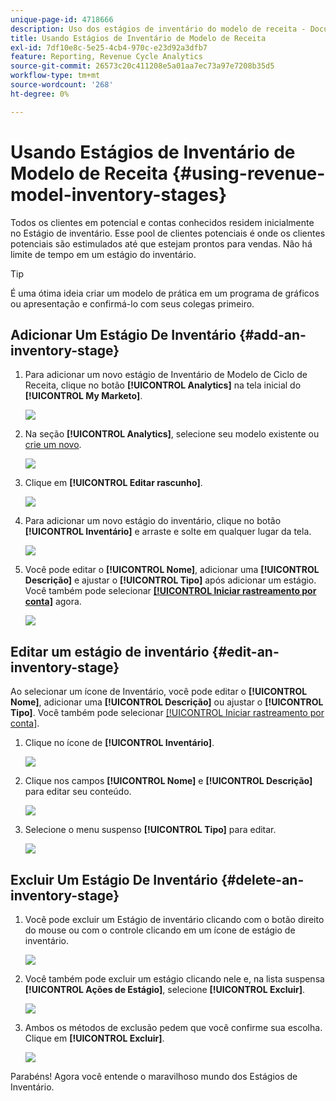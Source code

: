 ```yaml
---
unique-page-id: 4718666
description: Uso dos estágios de inventário do modelo de receita - Documentação do Marketo - Documentação do produto
title: Usando Estágios de Inventário de Modelo de Receita
exl-id: 7df10e8c-5e25-4cb4-970c-e23d92a3dfb7
feature: Reporting, Revenue Cycle Analytics
source-git-commit: 26573c20c411208e5a01aa7ec73a97e7208b35d5
workflow-type: tm+mt
source-wordcount: '268'
ht-degree: 0%

---
```


# Usando Estágios de Inventário de Modelo de Receita {#using-revenue-model-inventory-stages}

Todos os clientes em potencial e contas conhecidos residem inicialmente no Estágio de inventário. Esse pool de clientes potenciais é onde os clientes potenciais são estimulados até que estejam prontos para vendas. Não há limite de tempo em um estágio do inventário.

>[!TIP]
>
>É uma ótima ideia criar um modelo de prática em um programa de gráficos ou apresentação e confirmá-lo com seus colegas primeiro.

## Adicionar Um Estágio De Inventário {#add-an-inventory-stage}

1. Para adicionar um novo estágio de Inventário de Modelo de Ciclo de Receita, clique no botão **[!UICONTROL Analytics]** na tela inicial do **[!UICONTROL My Marketo]**.

   ![](assets/image2015-4-27-11-3a54-3a41.png)

1. Na seção **[!UICONTROL Analytics]**, selecione seu modelo existente ou [crie um novo](/help/marketo/product-docs/reporting/revenue-cycle-analytics/revenue-cycle-models/create-a-new-revenue-model.md).

   ![](assets/image2015-4-27-14-3a31-3a53.png)

1. Clique em **[!UICONTROL Editar rascunho]**.

   ![](assets/image2015-4-27-12-3a10-3a49.png)

1. Para adicionar um novo estágio do inventário, clique no botão **[!UICONTROL Inventário]** e arraste e solte em qualquer lugar da tela.

   ![](assets/image2015-4-28-13-3a9-3a37.png)

1. Você pode editar o **[!UICONTROL Nome]**, adicionar uma **[!UICONTROL Descrição]** e ajustar o **[!UICONTROL Tipo]** após adicionar um estágio. Você também pode selecionar **[[!UICONTROL Iniciar rastreamento por conta]](/help/marketo/product-docs/reporting/revenue-cycle-analytics/revenue-cycle-models/start-tracking-by-account-in-the-revenue-modeler.md)** agora.

   ![](assets/image2015-4-27-13-3a29-3a2.png)

## Editar um estágio de inventário {#edit-an-inventory-stage}

Ao selecionar um ícone de Inventário, você pode editar o **[!UICONTROL Nome]**, adicionar uma **[!UICONTROL Descrição]** ou ajustar o **[!UICONTROL Tipo]**. Você também pode selecionar [[!UICONTROL Iniciar rastreamento por conta]](/help/marketo/product-docs/reporting/revenue-cycle-analytics/revenue-cycle-models/start-tracking-by-account-in-the-revenue-modeler.md).

1. Clique no ícone de **[!UICONTROL Inventário]**.

   ![](assets/image2015-4-27-15-3a55-3a10.png)

1. Clique nos campos **[!UICONTROL Nome]** e **[!UICONTROL Descrição]** para editar seu conteúdo.

   ![](assets/image2015-4-27-13-3a34-3a58.png)

1. Selecione o menu suspenso **[!UICONTROL Tipo]** para editar.

   ![](assets/image2015-4-27-13-3a36-3a52.png)

## Excluir Um Estágio De Inventário {#delete-an-inventory-stage}

1. Você pode excluir um Estágio de inventário clicando com o botão direito do mouse ou com o controle clicando em um ícone de estágio de inventário.

   ![](assets/image2015-4-28-13-3a0-3a20.png)

1. Você também pode excluir um estágio clicando nele e, na lista suspensa **[!UICONTROL Ações de Estágio]**, selecione **[!UICONTROL Excluir]**.

   ![](assets/image2015-4-28-13-3a1-3a17.png)

1. Ambos os métodos de exclusão pedem que você confirme sua escolha. Clique em **[!UICONTROL Excluir]**.

   ![](assets/image2015-4-28-13-3a5-3a26.png)

Parabéns! Agora você entende o maravilhoso mundo dos Estágios de Inventário.
